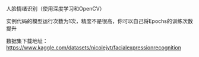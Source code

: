 人脸情绪识别（使用深度学习和OpenCV）

实例代码的模型运行次数为1次，精度不是很高，你可以自己将Epochs的训练次数提升



数据集下载地址：https://www.kaggle.com/datasets/nicolejyt/facialexpressionrecognition
